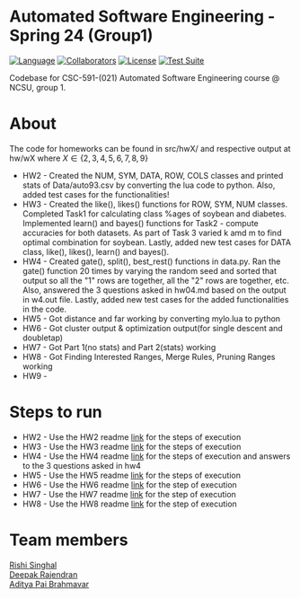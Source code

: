 # Automated Software Engineering - Spring 24 (Group1)
[![Language](https://img.shields.io/badge/Language-Python-orange.svg?style=flat)](https://github.com/search?q=repo%3Aadipai%2Fase24++language%3APython&type=code)
[![Collaborators](https://img.shields.io/badge/Collaborators-3-purple.svg?style=flat)](https://github.com/adipai/ase24/graphs/contributors)
[![License](https://img.shields.io/badge/License-MIT-blue.svg?style=flat)](https://github.com/adipai/ase24/blob/main/LICENSE.txt)
[![Test Suite](https://github.com/adipai/ase24/actions/workflows/run_test_suite.yml/badge.svg)](https://github.com/adipai/ase24/actions/workflows/run_test_suite.yml)

Codebase for CSC-591-(021) Automated Software Engineering course @ NCSU, group 1.

# About
The code for homeworks can be found in src/hwX/ and respective output at hw/wX where $X \in \{2,3,4,5,6,7,8,9\}$ <br/>

* HW2 - Created the NUM, SYM, DATA, ROW, COLS classes and printed stats of Data/auto93.csv by converting the lua code to python. Also, added test cases for the functionalities!<br/>
* HW3 - Created the like(), likes() functions for ROW, SYM, NUM classes. Completed Task1 for calculating class %ages of soybean and diabetes. Implemented learn() and bayes() functions for Task2 - compute accuracies for both datasets. As part of Task 3 varied k amd m to find optimal combination for soybean. Lastly, added new test cases for DATA class, like(), likes(), learn() and bayes().<br/>
* HW4 - Created gate(), split(), best_rest() functions in data.py. Ran the gate() function 20 times by varying the random seed and sorted that output so all the "1" rows are together, all the "2" rows are together, etc. Also, answered the 3 questions asked in hw04.md based on the output in w4.out file. Lastly, added new test cases for the added functionalities in the code. <br/>
* HW5 - Got distance and far working by converting mylo.lua to python <br/>
* HW6 - Got cluster output & optimization output(for single descent and doubletap)<br/> 
* HW7 - Got Part 1(no stats) and Part 2(stats) working <br/> 
* HW8 - Got Finding Interested Ranges, Merge Rules, Pruning Ranges working<br/>
* HW9 -<br/>

# Steps to run
* HW2 - Use the HW2 readme [link](https://github.com/adipai/ase24/tree/main/src/hw2#readme) for the steps of execution<br/>
* HW3 - Use the HW3 readme [link](https://github.com/adipai/ase24/tree/main/src/hw3#readme) for the steps of execution<br/>
* HW4 - Use the HW4 readme [link](https://github.com/adipai/ase24/tree/main/src/hw4#readme) for the steps of execution and answers to the 3 questions asked in hw4<br/>
* HW5 - Use the HW5 readme [link](https://github.com/adipai/ase24/tree/main/src/hw5#readme) for the steps of execution<br/>
* HW6 - Use the HW6 readme [link](https://github.com/adipai/ase24/blob/main/src/hw6/readme.md) for the step of execution<br/>
* HW7 - Use the HW7 readme [link](https://github.com/adipai/ase24/blob/main/src/hw7/readme.md) for the step of execution<br/>
* HW8 - Use the HW8 readme [link](https://github.com/adipai/ase24/blob/main/src/hw8/readme.md) for the step of execution<br/>

# Team members
[Rishi Singhal](https://www.linkedin.com/in/rishi-singhal1101/)<br/>
[Deepak Rajendran](https://www.linkedin.com/in/deepr41)<br/>
[Aditya Pai Brahmavar](https://www.linkedin.com/in/adityapai16/)<br/>
